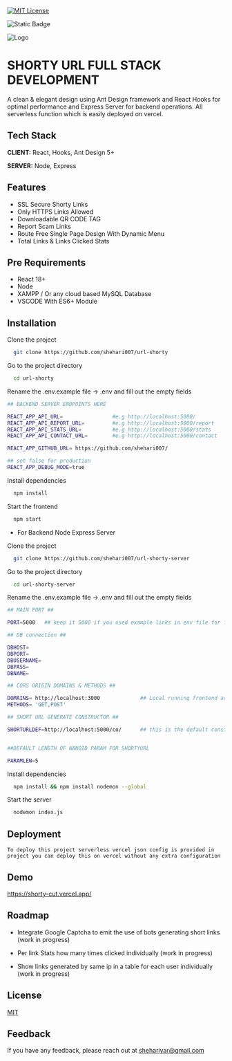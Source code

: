 

[![MIT License](https://img.shields.io/badge/LICENSE-MIT-blue?style=flat-square)](https://choosealicense.com/licenses/mit/)

![Static Badge](https://img.shields.io/badge/BUILD-PASSING-green?style=flat-square)





![Logo](https://shorty-cut.vercel.app/logo.png)


# SHORTY URL FULL STACK DEVELOPMENT

A clean & elegant design using Ant Design framework and React Hooks for optimal performance and Express Server for backend operations. All serverless function which is easily deployed on vercel.


## Tech Stack

**CLIENT:** React, Hooks, Ant Design 5+

**SERVER:** Node, Express


## Features

- SSL Secure Shorty Links
- Only HTTPS Links Allowed
- Downloadable QR CODE TAG
- Report Scam Links
- Route Free Single Page Design With Dynamic Menu
- Total Links & Links Clicked Stats


## Pre Requirements

- React 18+
- Node
- XAMPP / Or any cloud based MySQL Database
- VSCODE With ES6+ Module
## Installation

Clone the project

```bash
  git clone https://github.com/shehari007/url-shorty
```

Go to the project directory

```bash
  cd url-shorty
```

Rename the .env.example file -> .env and fill out the empty fields

```bash
## BACKEND SERVER ENDPOINTS HERE 

REACT_APP_API_URL=                #e.g http://localhost:5000/
REACT_APP_API_REPORT_URL=         #e.g http://localhost:5000/report
REACT_APP_API_STATS_URL=          #e.g http://localhost:5000/stats
REACT_APP_API_CONTACT_URL=        #e.g http://localhost:5000/contact 

REACT_APP_GITHUB_URL= https://github.com/shehari007/

## set false for production
REACT_APP_DEBUG_MODE=true 
```

Install dependencies

```bash
  npm install
```

Start the frontend

```bash
  npm start
```

- For Backend Node Express Server


Clone the project

```bash
  git clone https://github.com/shehari007/url-shorty-server
```

Go to the project directory

```bash
  cd url-shorty-server
```

Rename the .env.example file -> .env and fill out the empty fields

```bash
## MAIN PORT ##

PORT=5000   ## keep it 5000 if you used example links in env file for frontend

## DB connection ##

DBHOST=                
DBPORT=
DBUSERNAME=
DBPASS=
DBNAME=

## CORS ORIGIN DOMAINS & METHODS ##

DOMAINS= http://localhost:3000             ## Local running frontend address
METHODS= 'GET,POST'

## SHORT URL GENERATE CONSTRUCTOR ##

SHORTURLDEF=http://localhost:5000/co/      ## this is the default constructor for generated URL's 


##DEFAULT LENGTH OF NANOID PARAM FOR SHORTYURL

PARAMLEN=5 
```

Install dependencies

```bash
  npm install && npm install nodemon --global
```

Start the server

```bash
  nodemon index.js
```

## Deployment

`To deploy this project serverless vercel json config is provided in project you can deploy this on vercel without any extra configuration`

## Demo

https://shorty-cut.vercel.app/


## Roadmap

- Integrate Google Captcha to emit the use of bots generating short links (work in progress)

- Per link Stats how many times clicked individually (work in progress)

- Show links generated by same ip in a table for each user individually (work in progress)


## License

[MIT](https://choosealicense.com/licenses/mit/)


## Feedback

If you have any feedback, please reach out at shehariyar@gmail.com
